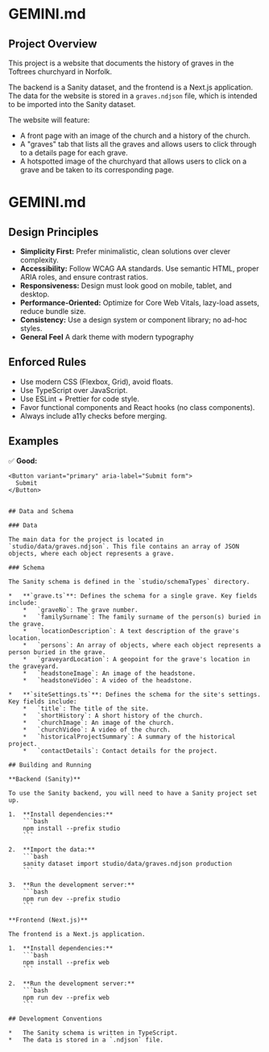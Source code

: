 # GEMINI.md

## Project Overview

This project is a website that documents the history of graves in the Toftrees churchyard in Norfolk.

The backend is a Sanity dataset, and the frontend is a Next.js application. The data for the website is stored in a `graves.ndjson` file, which is intended to be imported into the Sanity dataset.

The website will feature:
* A front page with an image of the church and a history of the church.
* A "graves" tab that lists all the graves and allows users to click through to a details page for each grave.
* A hotspotted image of the churchyard that allows users to click on a grave and be taken to its corresponding page.

# GEMINI.md

## Design Principles
- **Simplicity First:** Prefer minimalistic, clean solutions over clever complexity.
- **Accessibility:** Follow WCAG AA standards. Use semantic HTML, proper ARIA roles, and ensure contrast ratios.
- **Responsiveness:** Design must look good on mobile, tablet, and desktop.
- **Performance-Oriented:** Optimize for Core Web Vitals, lazy-load assets, reduce bundle size.
- **Consistency:** Use a design system or component library; no ad-hoc styles.
- **General Feel** A dark theme with modern typography

## Enforced Rules
- Use modern CSS (Flexbox, Grid), avoid floats.
- Use TypeScript over JavaScript.
- Use ESLint + Prettier for code style.
- Favor functional components and React hooks (no class components).
- Always include a11y checks before merging.

## Examples
✅ **Good:**
```tsx
<Button variant="primary" aria-label="Submit form">
  Submit
</Button>


## Data and Schema

### Data

The main data for the project is located in `studio/data/graves.ndjson`. This file contains an array of JSON objects, where each object represents a grave.

### Schema

The Sanity schema is defined in the `studio/schemaTypes` directory.

*   **`grave.ts`**: Defines the schema for a single grave. Key fields include:
    *   `graveNo`: The grave number.
    *   `familySurname`: The family surname of the person(s) buried in the grave.
    *   `locationDescription`: A text description of the grave's location.
    *   `persons`: An array of objects, where each object represents a person buried in the grave.
    *   `graveyardLocation`: A geopoint for the grave's location in the graveyard.
    *   `headstoneImage`: An image of the headstone.
    *   `headstoneVideo`: A video of the headstone.

*   **`siteSettings.ts`**: Defines the schema for the site's settings. Key fields include:
    *   `title`: The title of the site.
    *   `shortHistory`: A short history of the church.
    *   `churchImage`: An image of the church.
    *   `churchVideo`: A video of the church.
    *   `historicalProjectSummary`: A summary of the historical project.
    *   `contactDetails`: Contact details for the project.

## Building and Running

**Backend (Sanity)**

To use the Sanity backend, you will need to have a Sanity project set up.

1.  **Install dependencies:**
    ```bash
    npm install --prefix studio
    ```

2.  **Import the data:**
    ```bash
    sanity dataset import studio/data/graves.ndjson production
    ```

3.  **Run the development server:**
    ```bash
    npm run dev --prefix studio
    ```

**Frontend (Next.js)**

The frontend is a Next.js application.

1.  **Install dependencies:**
    ```bash
    npm install --prefix web
    ```

2.  **Run the development server:**
    ```bash
    npm run dev --prefix web
    ```

## Development Conventions

*   The Sanity schema is written in TypeScript.
*   The data is stored in a `.ndjson` file.
